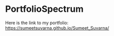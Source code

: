 # PortfolioSpectrum

Here is the link to my portfolio: https://sumeetsuvarna.github.io/Sumeet_Suvarna/ 
